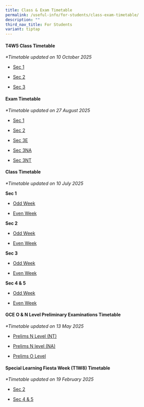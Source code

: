 ```yaml
---
title: Class & Exam Timetable
permalink: /useful-info/for-students/class-exam-timetable/
description: ""
third_nav_title: For Students
variant: tiptap
---
```

<h4><strong>T4W5 Class Timetable</strong></h4>
<p><em>*Timetable updated on 10 October 2025</em>
</p>
<ul data-tight="true" class="tight">
<li>
<p><a href="/files/Timetable/2025 Timetable Sem 2/S1_2025_T4W5.pdf" rel="noopener nofollow" target="_blank">Sec 1</a>
</p>
</li>
<li>
<p><a href="/files/Timetable/2025 Timetable Sem 2/S2_2025_T4W5.pdf" rel="noopener nofollow" target="_blank">Sec 2</a>
</p>
</li>
<li>
<p><a href="/files/Timetable/2025 Timetable Sem 2/S3_2025_T4W5.pdf" rel="noopener nofollow" target="_blank">Sec 3</a>
</p>
</li>
</ul>
<p></p>
<h4><strong>Exam Timetable</strong></h4>
<p><em>*Timetable updated on 27 August 2025</em>
</p>
<ul data-tight="true" class="tight">
<li>
<p><a href="/files/Timetable/2025 EOY Timetable/2025_EOY_TT_Schedule___Sec1.pdf" rel="noopener nofollow" target="_blank">Sec 1</a>
</p>
</li>
<li>
<p><a href="/files/Timetable/2025 EOY Timetable/2025_EOY_TT_Schedule___Sec2.pdf" rel="noopener nofollow" target="_blank">Sec 2</a>
</p>
</li>
<li>
<p><a href="/files/Timetable/2025 EOY Timetable/2025_EOY_TT_Schedule___Sec3E.pdf" rel="noopener nofollow" target="_blank">Sec 3E</a>
</p>
</li>
<li>
<p><a href="/files/Timetable/2025 EOY Timetable/2025_EOY_TT_Schedule___Sec3NA.pdf" rel="noopener nofollow" target="_blank">Sec 3NA</a>
</p>
</li>
<li>
<p><a href="/files/Timetable/2025 EOY Timetable/2025_EOY_TT_Schedule___Sec3NT.pdf" rel="noopener nofollow" target="_blank">Sec 3NT</a>
</p>
</li>
</ul>
<h4><strong>Class Timetable</strong></h4>
<p><em>*Timetable updated on 10 July 2025</em>
</p>
<p><strong>Sec 1</strong>
</p>
<ul data-tight="true" class="tight">
<li>
<p><a href="/files/Timetable/2025 Timetable Sem 2/S1_OW_Sem_2_TT_Class.pdf" rel="noopener nofollow" target="_blank">Odd Week</a>
</p>
</li>
<li>
<p><a href="/files/Timetable/2025 Timetable Sem 2/S1_EW_Sem_2_TT_Class.pdf" rel="noopener nofollow" target="_blank">Even Week</a>
</p>
</li>
</ul>
<p><strong>Sec 2</strong>
</p>
<ul data-tight="true" class="tight">
<li>
<p><a href="/files/Timetable/2025 Timetable Sem 2/S2_OW_Sem_2_TT_Class.pdf" rel="noopener nofollow" target="_blank">Odd Week</a>
</p>
</li>
<li>
<p><a href="/files/Timetable/2025 Timetable Sem 2/S2_EW_Sem_2_TT_Class.pdf" rel="noopener nofollow" target="_blank">Even Week</a>
</p>
</li>
</ul>
<p><strong>Sec 3</strong>
</p>
<ul data-tight="true" class="tight">
<li>
<p><a href="/files/Timetable/2025 Timetable Sem 2/S3_OW_Sem_2_TT_Class.pdf" rel="noopener nofollow" target="_blank">Odd Week</a>
</p>
</li>
<li>
<p><a href="/files/Timetable/2025 Timetable Sem 2/S3_EW_Sem_2_TT_Class.pdf" rel="noopener nofollow" target="_blank">Even Week</a>
</p>
</li>
</ul>
<p><strong>Sec 4 &amp; 5</strong>
</p>
<ul data-tight="true" class="tight">
<li>
<p><a href="/files/Timetable/2025 Timetable Sem 2/S4_5_OW_Sem_2_TT_Class.pdf" rel="noopener nofollow" target="_blank">Odd Week</a>
</p>
</li>
<li>
<p><a href="/files/Timetable/2025 Timetable Sem 2/S4_5_EW_Sem_2_TT_Class.pdf" rel="noopener nofollow" target="_blank">Even Week</a>
</p>
</li>
</ul>
<h4><strong>GCE O &amp; N Level Preliminary Examinations Timetable</strong></h4>
<p><em>*Timetable updated on 13 May 2025</em>
</p>
<ul data-tight="true" class="tight">
<li>
<p><a href="/files/Timetable/2025 Prelim Timetable/2025_Prelims_Timetable_N_Level__G1_.pdf" rel="noopener nofollow" target="_blank">Prelims N Level (NT)</a>
</p>
</li>
<li>
<p><a href="/files/Timetable/2025 Prelim Timetable/2025_Prelims_Timetable_N_Level__G2_.pdf" rel="noopener nofollow" target="_blank">Prelims N level (NA)</a>
</p>
</li>
<li>
<p><a href="/files/Timetable/2025 Prelim Timetable/2025_Prelims_Timetable_O_Level__G3_.pdf" rel="noopener nofollow" target="_blank">Prelims O Level</a>
</p>
</li>
</ul>
<h4><strong>Special Learning Fiesta Week (T1W8) Timetable</strong></h4>
<p><em>*Timetable updated on 19 February 2025</em>
</p>
<ul data-tight="true" class="tight">
<li>
<p><a href="/files/Timetable/AI Learning Fiesta/2025_T1W8_Learning_Fiesta_TT_Sec_2_classes.pdf" rel="noopener noreferrer nofollow" target="_blank">Sec 2</a>
</p>
</li>
<li>
<p><a href="/files/Timetable/AI Learning Fiesta/2025_T1W8_Learning_Fiesta_TT_Sec_4_and_5_classes.pdf" rel="noopener noreferrer nofollow" target="_blank">Sec 4 &amp; 5</a>
</p>
</li>
</ul>
<p></p>